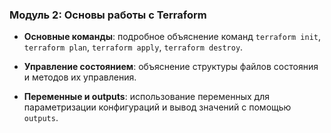 ### Модуль 2: Основы работы с Terraform

* **Основные команды**: подробное объяснение команд `terraform init`, `terraform plan`, `terraform apply`, `terraform destroy`.

* **Управление состоянием**: объяснение структуры файлов состояния и методов их управления.

* **Переменные и outputs**: использование переменных для параметризации конфигураций и вывод значений с помощью `outputs`.
